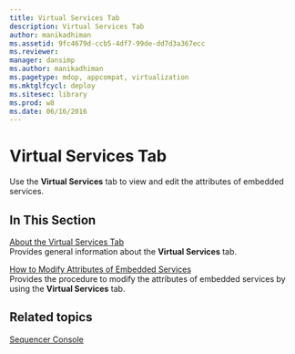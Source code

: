 ```yaml
---
title: Virtual Services Tab
description: Virtual Services Tab
author: manikadhiman
ms.assetid: 9fc4679d-ccb5-4df7-99de-dd7d3a367ecc
ms.reviewer: 
manager: dansimp
ms.author: manikadhiman
ms.pagetype: mdop, appcompat, virtualization
ms.mktglfcycl: deploy
ms.sitesec: library
ms.prod: w8
ms.date: 06/16/2016
---
```



# Virtual Services Tab


Use the **Virtual Services** tab to view and edit the attributes of embedded services.

## In This Section


<a href="" id="about-the-virtual-services-tab"></a>[About the Virtual Services Tab](about-the-virtual-services-tab.md)  
Provides general information about the **Virtual Services** tab.

<a href="" id="how-to-modify-attributes-of-embedded-services"></a>[How to Modify Attributes of Embedded Services](how-to-modify-attributes-of-embedded-services.md)  
Provides the procedure to modify the attributes of embedded services by using the **Virtual Services** tab.

## Related topics


[Sequencer Console](sequencer-console.md)

 

 





